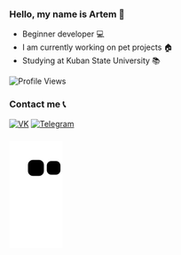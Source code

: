 ### Hello, my name is Artem 👋 

- Beginner developer 💻
- I am currently working on pet projects 🏠
- Studying at Kuban State University 📚

![Profile Views](https://komarev.com/ghpvc/?username=your-github-antisedativ&color=blue&style=flat&label=Visitors)

### Contact me 📞

[![VK](https://img.shields.io/badge/-VK-blue?style=flat-square&logo=VK)](https://vk.com/arrr_r) 
[![Telegram](https://img.shields.io/badge/-Telegram-b1c5e2?style=flat-square&logo=Telegram)](https://t.me/Antisedativ)

### 
![snake gif](https://github.com/antisedativ/antisedativ/blob/output/github-contribution-grid-snake.svg)


